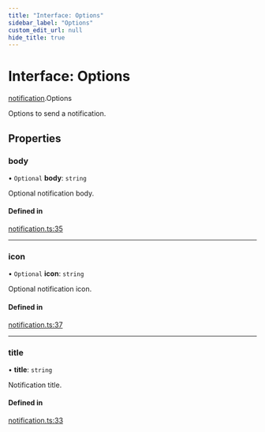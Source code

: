 ```yaml
---
title: "Interface: Options"
sidebar_label: "Options"
custom_edit_url: null
hide_title: true
---
```


# Interface: Options

[notification](../modules/notification.md).Options

Options to send a notification.

## Properties

### body

• `Optional` **body**: `string`

Optional notification body.

#### Defined in

[notification.ts:35](https://github.com/tauri-apps/tauri/blob/4bee3a7/tooling/api/src/notification.ts#L35)

___

### icon

• `Optional` **icon**: `string`

Optional notification icon.

#### Defined in

[notification.ts:37](https://github.com/tauri-apps/tauri/blob/4bee3a7/tooling/api/src/notification.ts#L37)

___

### title

• **title**: `string`

Notification title.

#### Defined in

[notification.ts:33](https://github.com/tauri-apps/tauri/blob/4bee3a7/tooling/api/src/notification.ts#L33)
